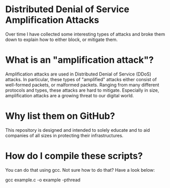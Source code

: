 # Distributed Denial of Service Amplification Attacks

Over time I have collected some interesting types of attacks and broke them down to
explain how to either block, or mitigate them.

# What is an "amplification attack"?
Amplification attacks are used in Distributed Denial of Service (DDoS) attacks. In particular, these types of "amplified" attacks either
consist of well-formed packets, or malformed packets. Ranging from many different protocols and types, these attacks are hard to mitigate.
Especially in size, amplification attacks are a growing threat to our digital world.

# Why list them on GitHub?
This repository is designed and intended to solely educate and to aid companies of all sizes in protecting their infrastructures.

# How do I compile these scripts?
You can do that using gcc. Not sure how to do that? Have a look below:

gcc example.c -o example -pthread


